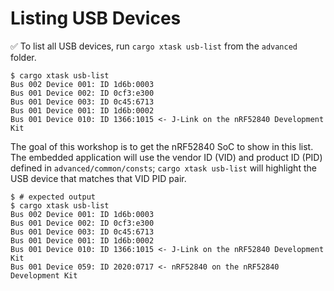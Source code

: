 # Listing USB Devices

✅ To list all USB devices, run `cargo xtask usb-list` from the `advanced` folder.


``` console
$ cargo xtask usb-list
Bus 002 Device 001: ID 1d6b:0003
Bus 001 Device 002: ID 0cf3:e300
Bus 001 Device 003: ID 0c45:6713
Bus 001 Device 001: ID 1d6b:0002
Bus 001 Device 010: ID 1366:1015 <- J-Link on the nRF52840 Development Kit
```

The goal of this workshop is to get the nRF52840 SoC to show in this list. The embedded application will use the vendor ID (VID) and product ID (PID) defined in `advanced/common/consts`; `cargo xtask usb-list` will highlight the USB device that matches that VID PID pair.

``` console
$ # expected output
$ cargo xtask usb-list
Bus 002 Device 001: ID 1d6b:0003
Bus 001 Device 002: ID 0cf3:e300
Bus 001 Device 003: ID 0c45:6713
Bus 001 Device 001: ID 1d6b:0002
Bus 001 Device 010: ID 1366:1015 <- J-Link on the nRF52840 Development Kit
Bus 001 Device 059: ID 2020:0717 <- nRF52840 on the nRF52840 Development Kit
```
